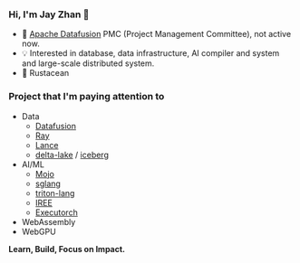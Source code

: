 ### Hi, I'm Jay Zhan 👋

- 🚀 [Apache Datafusion](https://github.com/apache/datafusion) PMC (Project Management Committee), not active now.
- 💡 Interested in database, data infrastructure, AI compiler and system and large-scale distributed system.
- 🦀 Rustacean

### Project that I'm paying attention to
* Data
  - [Datafusion](https://github.com/apache/datafusion)
  - [Ray](https://github.com/ray-project/ray)
  - [Lance](https://github.com/lancedb/lance)
  - [delta-lake](https://github.com/delta-io/delta-rs) / [iceberg](https://github.com/apache/iceberg-rust)
* AI/ML
  - [Mojo](https://github.com/modularml/mojo)
  - [sglang](https://github.com/sgl-project/sglang)
  - [triton-lang](https://github.com/triton-lang/triton)
  - [IREE](https://github.com/iree-org/iree)
  - [Executorch](https://github.com/pytorch/executorch)
* WebAssembly
* WebGPU

**Learn, Build, Focus on Impact.**

<!--
**jayzhan211/jayzhan211** is a ✨ _special_ ✨ repository because its `README.md` (this file) appears on your GitHub profile.

Here are some ideas to get you started:

- 🔭 I’m currently working on ...
- 🌱 I’m currently learning ...
- 👯 I’m looking to collaborate on ...
- 🤔 I’m looking for help with ...
- 💬 Ask me about ...
- 📫 How to reach me: ...
- 😄 Pronouns: ...
- ⚡ Fun fact: ...
-->
